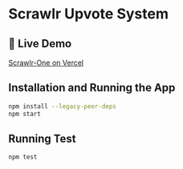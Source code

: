 # Scrawlr Upvote System

## 🚀 Live Demo
[Scrawlr-One on Vercel](https://scrawlr-one.vercel.app/)

## Installation and Running the App
```sh
npm install --legacy-peer-deps
npm start
```

## Running Test
```sh
npm test
```